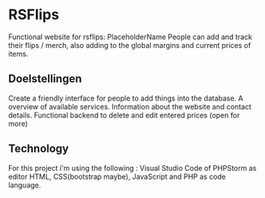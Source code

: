 <h1> RSFlips </h1>
<p>
Functional website for rsflips: PlaceholderName
People can add and track their flips / merch, also adding to the global margins and current prices of items.
</p>

<h2> Doelstellingen </h2>

<p>
Create a friendly interface for people to add things into the database.
A overview of available services.
Information about the website and contact details.
Functional backend to delete and edit entered prices (open for more)
</p>

<h2> Technology </h2>
<p>
For this project i'm using the following :
Visual Studio Code of PHPStorm as editor
HTML, CSS(bootstrap maybe), JavaScript and PHP as code language.
</p>
